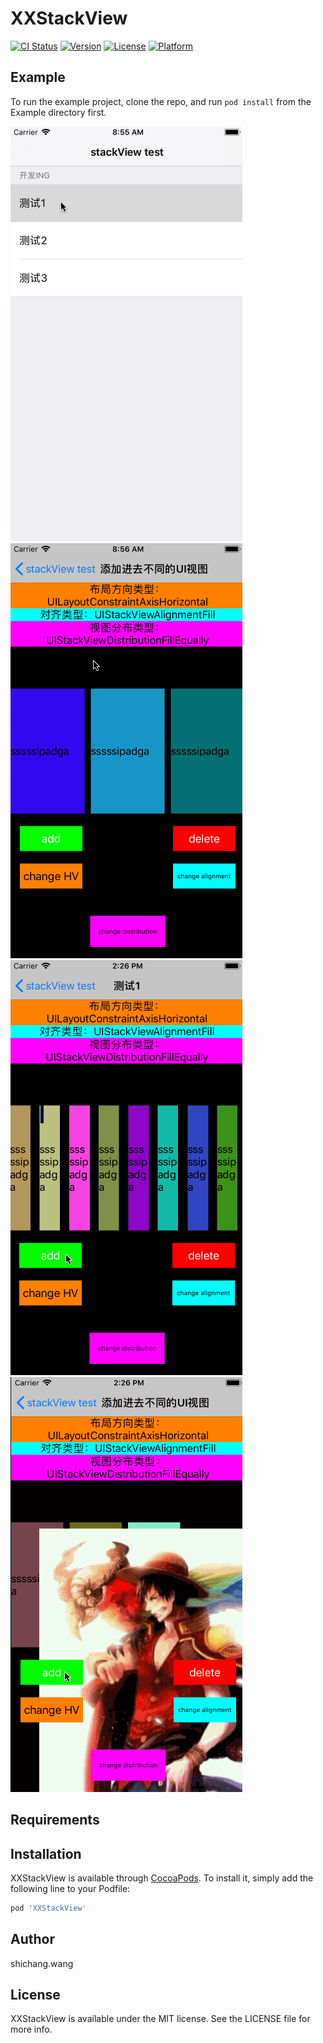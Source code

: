 # XXStackView

[![CI Status](http://img.shields.io/travis/shichang.wang/XXStackView.svg?style=flat)](https://travis-ci.org/shichang.wang/XXStackView)
[![Version](https://img.shields.io/cocoapods/v/XXStackView.svg?style=flat)](http://cocoapods.org/pods/XXStackView)
[![License](https://img.shields.io/cocoapods/l/XXStackView.svg?style=flat)](http://cocoapods.org/pods/XXStackView)
[![Platform](https://img.shields.io/cocoapods/p/XXStackView.svg?style=flat)](http://cocoapods.org/pods/XXStackView)

## Example

To run the example project, clone the repo, and run `pod install` from the Example directory first.

![插入相同子View](/XXResources/test1.gif)
![插入不同子View](/XXResources/test2.gif)
![插入相同子View加了动画](/XXResources/test3.gif)
![插入不同子View加了动画](/XXResources/test4.gif)


## Requirements

## Installation

XXStackView is available through [CocoaPods](http://cocoapods.org). To install
it, simply add the following line to your Podfile:

```ruby
pod 'XXStackView'
```

## Author

shichang.wang

## License

XXStackView is available under the MIT license. See the LICENSE file for more info.

